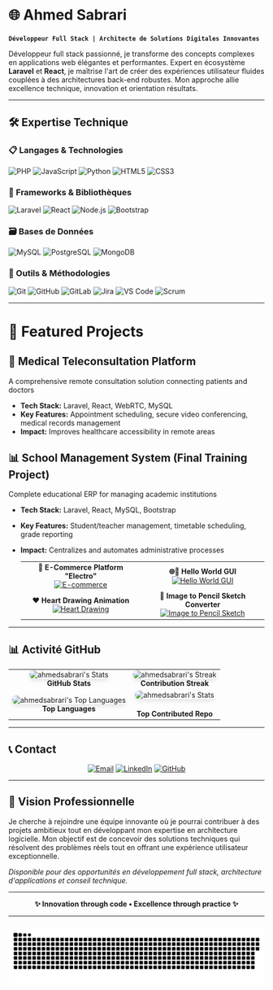 # 🌐 Ahmed Sabrari  

**`Développeur Full Stack | Architecte de Solutions Digitales Innovantes`**

Développeur full stack passionné, je transforme des concepts complexes en applications web élégantes et performantes. Expert en écosystème **Laravel** et **React**, je maîtrise l'art de créer des expériences utilisateur fluides couplées à des architectures back-end robustes. Mon approche allie excellence technique, innovation et orientation résultats.

---

## 🛠️ **Expertise Technique**

### **📋 Langages & Technologies**
<div align="left">
  <img src="https://img.shields.io/badge/PHP-777BB4?style=for-the-badge&logo=php&logoColor=white" alt="PHP" />
  <img src="https://img.shields.io/badge/JavaScript-F7DF1E?style=for-the-badge&logo=javascript&logoColor=black" alt="JavaScript" />
  <img src="https://img.shields.io/badge/Python-3776AB?style=for-the-badge&logo=python&logoColor=white" alt="Python" />
  <img src="https://img.shields.io/badge/HTML5-E34F26?style=for-the-badge&logo=html5&logoColor=white" alt="HTML5" />
  <img src="https://img.shields.io/badge/CSS3-1572B6?style=for-the-badge&logo=css3&logoColor=white" alt="CSS3" />
</div>

### **🚀 Frameworks & Bibliothèques**
<div align="left">
  <img src="https://img.shields.io/badge/Laravel-FF2D20?style=for-the-badge&logo=laravel&logoColor=white" alt="Laravel" />
  <img src="https://img.shields.io/badge/React-20232A?style=for-the-badge&logo=react&logoColor=61DAFB" alt="React" />
  <img src="https://img.shields.io/badge/Node.js-339933?style=for-the-badge&logo=nodedotjs&logoColor=white" alt="Node.js" />
  <img src="https://img.shields.io/badge/Bootstrap-563D7C?style=for-the-badge&logo=bootstrap&logoColor=white" alt="Bootstrap" />
</div>

### **🗃️ Bases de Données**
<div align="left">
  <img src="https://img.shields.io/badge/MySQL-4479A1?style=for-the-badge&logo=mysql&logoColor=white" alt="MySQL" />
  <img src="https://img.shields.io/badge/PostgreSQL-4169E1?style=for-the-badge&logo=postgresql&logoColor=white" alt="PostgreSQL" />
  <img src="https://img.shields.io/badge/MongoDB-47A248?style=for-the-badge&logo=mongodb&logoColor=white" alt="MongoDB" />
</div>

### **🔧 Outils & Méthodologies**
<div align="left">
  <img src="https://img.shields.io/badge/Git-F05032?style=for-the-badge&logo=git&logoColor=white" alt="Git" />
  <img src="https://img.shields.io/badge/GitHub-181717?style=for-the-badge&logo=github&logoColor=white" alt="GitHub" />
  <img src="https://img.shields.io/badge/GitLab-FC6D26?style=for-the-badge&logo=gitlab&logoColor=white" alt="GitLab" />
  <img src="https://img.shields.io/badge/Jira-0052CC?style=for-the-badge&logo=jira&logoColor=white" alt="Jira" />
  <img src="https://img.shields.io/badge/VS_Code-007ACC?style=for-the-badge&logo=visual-studio-code&logoColor=white" alt="VS Code" />
  <img src="https://img.shields.io/badge/Scrum-6DB33F?style=for-the-badge&logo=scrumalliance&logoColor=white" alt="Scrum" />
</div>

---

# 🚀 Featured Projects

## 🏥 Medical Teleconsultation Platform
A comprehensive remote consultation solution connecting patients and doctors
- **Tech Stack:** Laravel, React, WebRTC, MySQL
- **Key Features:** Appointment scheduling, secure video conferencing, medical records management
- **Impact:** Improves healthcare accessibility in remote areas

## 📊 School Management System (Final Training Project)
Complete educational ERP for managing academic institutions
- **Tech Stack:** Laravel, React, MySQL, Bootstrap
- **Key Features:** Student/teacher management, timetable scheduling, grade reporting
- **Impact:** Centralizes and automates administrative processes

   <table>
     <tr>
       <td align="center">
         <strong>🛒 E-Commerce Platform "Electro"</strong><br>
         <a href="https://github.com/ahmedsabrari/E-commerce">
           <img src="https://github-readme-stats.vercel.app/api/pin/?username=ahmedsabrari&repo=E-commerce&show_owner=true&theme=radical" alt="E-commerce">
         </a>
       </td>
       <td align="center">
         <strong>🌐🐍 Hello World GUI</strong><br>
         <a href="https://github.com/ahmedsabrari/hello_world_gui">
           <img src="https://github-readme-stats.vercel.app/api/pin/?username=ahmedsabrari&repo=hello_world_gui&show_owner=true&theme=radical" alt="Hello World GUI">
         </a>
       </td>
     </tr>
     <tr>
       <td align="center">
         <strong>❤️ Heart Drawing Animation</strong><br>
         <a href="https://github.com/ahmedsabrari/heart-drawing">
           <img src="https://github-readme-stats.vercel.app/api/pin/?username=ahmedsabrari&repo=heart-drawing&show_owner=true&theme=radical" alt="Heart Drawing">
         </a>
       </td>
       <td align="center">
         <strong>🎨 Image to Pencil Sketch Converter</strong><br>
         <a href="https://github.com/ahmedsabrari/image-to-pencil-sketch">
           <img src="https://github-readme-stats.vercel.app/api/pin/?username=ahmedsabrari&repo=image-to-pencil-sketch&show_owner=true&theme=radical" alt="Image to Pencil Sketch">
         </a>
       </td>
     </tr>
   </table>

---

## 📊 **Activité GitHub**

  <table>
    <tr>
      <!-- GitHub Stats -->
      <td align="center">
        <img src="https://github-readme-stats.vercel.app/api?username=ahmedsabrari&theme=radical&show_icons=true&hide_border=false&count_private=false&include_all_commits=false" 
          alt="ahmedsabrari's Stats" 
          width="400" 
          style="border-radius: 10px; box-shadow: 0 4px 8px rgba(0,0,0,0.1);">
        <br>
        <strong>GitHub Stats</strong>
      </td>
      <!-- GitHub Streak -->
      <td align="center">
        <img src="https://nirzak-streak-stats.vercel.app/?user=ahmedsabrari&theme=radical&hide_border=false" 
          alt="ahmedsabrari's Streak" 
          width="400" 
          style="border-radius: 10px; box-shadow: 0 4px 8px rgba(0,0,0,0.1);">
        <br>
        <strong>Contribution Streak</strong>
      </td>
    </tr>
    <tr>
            <!-- Top Languages -->
      <td align="center">
        <img 
          src="https://github-readme-stats.vercel.app/api/top-langs/?username=ahmedsabrari&theme=radical&hide_border=false&count_private=true&exclude_repo=profile-summary-for-github,E-commerce&layout=compact" 
          alt="ahmedsabrari's Top Languages" 
          width="400" 
          style="border-radius: 10px; box-shadow: 0 4px 8px rgba(0,0,0,0.1);" 
        >
        <br>
        <strong>Top Languages</strong>
      </td>
      <!-- Top Contributed Repo -->
      <td align="center">
        <img src="https://github-contributor-stats.vercel.app/api?username=ahmedsabrari&limit=5&theme=radical&combine_all_yearly_contributions=true" 
          alt="ahmedsabrari's Stats" 
          width="400" 
          height="auto" 
          style="border-radius: 10px; box-shadow: 0 4px 8px rgba(0,0,0,0.1); margin-bottom: 20px;">
        <br>
        <strong>Top Contributed Repo</strong>
      </td>
    </tr>
  </table>

---

## 📞 **Contact**

<div align="center">

[![Email](https://img.shields.io/badge/Email-sabrari.ahmed0@gmail.com-D14836?style=for-the-badge&logo=gmail&logoColor=white)](mailto:sabrari.ahmed0@gmail.com)
[![LinkedIn](https://img.shields.io/badge/LinkedIn-Ahmed_Sabrari-0077B5?style=for-the-badge&logo=linkedin&logoColor=white)](https://www.linkedin.com/in/ahmedsabrari)
[![GitHub](https://img.shields.io/badge/GitHub-ahmedsabrar-181717?style=for-the-badge&logo=github&logoColor=white)](https://github.com/ahmedsabrari)

</div>

---

## 🎯 **Vision Professionnelle**

Je cherche à rejoindre une équipe innovante où je pourrai contribuer à des projets ambitieux tout en développant mon expertise en architecture logicielle. Mon objectif est de concevoir des solutions techniques qui résolvent des problèmes réels tout en offrant une expérience utilisateur exceptionnelle.

*Disponible pour des opportunités en développement full stack, architecture d'applications et conseil technique.*

---

<div align="center">

**✨ Innovation through code • Excellence through practice ✨**

</div>

---

###

<img src="https://raw.githubusercontent.com/ahmedsabrari/ahmedsabrari/output/snake.svg" alt="Snake animation" />

###
